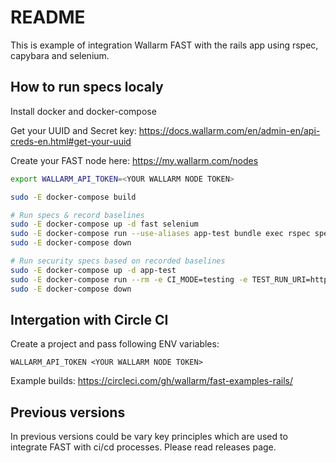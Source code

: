 # README

This is example of integration Wallarm FAST with the rails app using rspec, capybara and selenium.

## How to run specs localy

Install docker and docker-compose

Get your UUID and Secret key:
https://docs.wallarm.com/en/admin-en/api-creds-en.html#get-your-uuid

Create your FAST node here:
https://my.wallarm.com/nodes

```sh
export WALLARM_API_TOKEN=<YOUR WALLARM NODE TOKEN>

sudo -E docker-compose build

# Run specs & record baselines
sudo -E docker-compose up -d fast selenium
sudo -E docker-compose run --use-aliases app-test bundle exec rspec spec/features/posts_spec.rb
sudo -E docker-compose down

# Run security specs based on recorded baselines
sudo -E docker-compose up -d app-test
sudo -E docker-compose run --rm -e CI_MODE=testing -e TEST_RUN_URI=http://app-test:3000 fast
sudo -E docker-compose down
```

## Intergation with Circle CI

Create a project and pass following ENV variables:
```
WALLARM_API_TOKEN <YOUR WALLARM NODE TOKEN>
```

Example builds:
https://circleci.com/gh/wallarm/fast-examples-rails/


## Previous versions

In previous versions could be vary key principles which are used to integrate FAST with ci/cd processes.
Please read releases page.